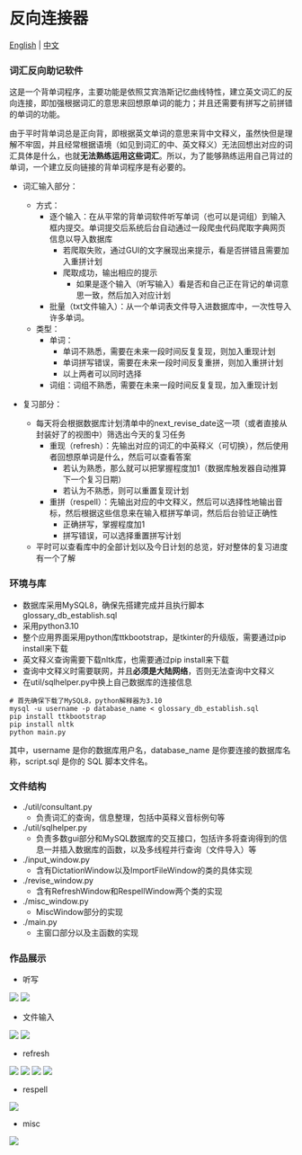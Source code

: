 # 反向连接器
[English](README_EN.md) | [中文](README.md)

### 词汇反向助记软件
这是一个背单词程序，主要功能是依照艾宾浩斯记忆曲线特性，建立英文词汇的反向连接，即加强根据词汇的意思来回想原单词的能力；并且还需要有拼写之前拼错的单词的功能。

由于平时背单词总是正向背，即根据英文单词的意思来背中文释义，虽然快但是理解不牢固，并且经常根据语境（如见到词汇的中、英文释义）无法回想出对应的词汇具体是什么，也就**无法熟练运用这些词汇**。所以，为了能够熟练运用自己背过的单词，一个建立反向链接的背单词程序是有必要的。

- 词汇输入部分：
    -  方式：
        - 逐个输入：在从平常的背单词软件听写单词（也可以是词组）到输入框内提交。单词提交后系统后台自动通过一段爬虫代码爬取字典网页信息以导入数据库
           - 若爬取失败，通过GUI的文字展现出来提示，看是否拼错且需要加入重拼计划
           - 爬取成功，输出相应的提示
               - 如果是逐个输入（听写输入）看是否和自己正在背记的单词意思一致，然后加入对应计划
        - 批量（txt文件输入）：从一个单词表文件导入进数据库中，一次性导入许多单词。
    -  类型：
        - 单词：
            - 单词不熟悉，需要在未来一段时间反复复现，则加入重现计划
            - 单词拼写错误，需要在未来一段时间反复重拼，则加入重拼计划
            - 以上两者可以同时选择
        - 词组：词组不熟悉，需要在未来一段时间反复复现，加入重现计划
    
- 复习部分：
    - 每天将会根据数据库计划清单中的next_revise_date这一项（或者直接从封装好了的视图中）筛选出今天的复习任务
        - 重现（refresh）：先输出对应的词汇的中英释义（可切换），然后使用者回想原单词是什么，然后可以查看答案
            - 若认为熟悉，那么就可以把掌握程度加1（数据库触发器自动推算下一个复习日期）
            - 若认为不熟悉，则可以重置复现计划
        - 重拼（respell）：先输出对应的中文释义，然后可以选择性地输出音标，然后根据这些信息来在输入框拼写单词，然后后台验证正确性
          - 正确拼写，掌握程度加1
          - 拼写错误，可以选择重置拼写计划
    - 平时可以查看库中的全部计划以及今日计划的总览，好对整体的复习进度有一个了解


### 环境与库
- 数据库采用MySQL8，确保先搭建完成并且执行脚本glossary_db_establish.sql
- 采用python3.10
- 整个应用界面采用python库ttkbootstrap，是tkinter的升级版，需要通过pip install来下载
- 英文释义查询需要下载nltk库，也需要通过pip install来下载
- 查询中文释义时需要联网，并且**必须是大陆网络**，否则无法查询中文释义
- 在util/sqlhelper.py中换上自己数据库的连接信息
```shell
# 首先确保下载了MySQL8，python解释器为3.10
mysql -u username -p database_name < glossary_db_establish.sql
pip install ttkbootstrap
pip install nltk
python main.py
```
其中，username 是你的数据库用户名，database_name 是你要连接的数据库名称，script.sql 是你的 SQL 脚本文件名。

### 文件结构
- ./util/consultant.py
  - 负责词汇的查询，信息整理，包括中英释义音标例句等
- ./util/sqlhelper.py
  - 负责多数gui部分和MySQL数据库的交互接口，包括许多将查询得到的信息一并插入数据库的函数，以及多线程并行查询（文件导入）等
- ./input_window.py
  - 含有DictationWindow以及ImportFileWindow的类的具体实现
- ./revise_window.py
  - 含有RefreshWindow和RespellWindow两个类的实现  
- ./misc_window.py
  - MiscWindow部分的实现
- ./main.py
  - 主窗口部分以及主函数的实现

### 作品展示

- 听写

![](./showcase/photo_2023-07-17_16-48-30.jpg)
![](./showcase/photo_2023-07-17_16-48-32.jpg)

- 文件输入

![](./showcase/photo_2023-07-17_16-48-34.jpg)
![](./showcase/photo_2023-07-17_16-48-35.jpg)

- refresh

![](./showcase/photo_2023-07-17_16-48-38.jpg)
![](./showcase/photo_2023-07-17_16-48-39.jpg)
![](./showcase/photo_2023-07-17_16-48-40.jpg)
![](./showcase/refresh_misc_phrase.png)

- respell

![](./showcase/image_2023-07-17_16-47-22.png)

- misc

![](./showcase/photo_2023-07-17_16-48-36.jpg)
